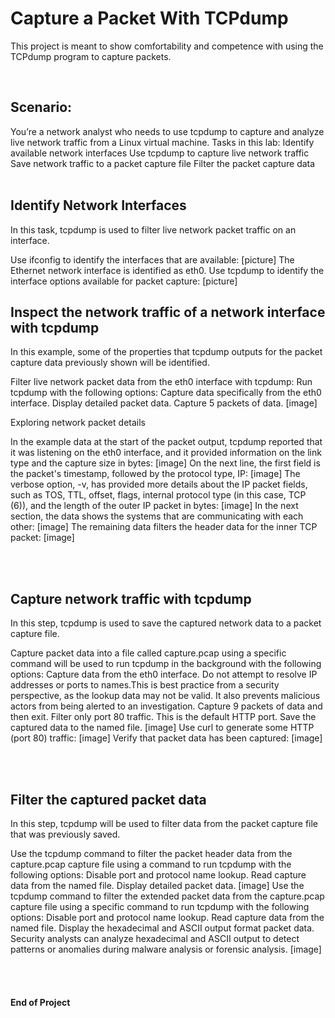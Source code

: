 # Capture a Packet With TCPdump
This project is meant to show comfortability and competence with using the TCPdump program to capture packets.

<br />

<h2>Scenario: </h2>
You’re a network analyst who needs to use tcpdump to capture and analyze live network traffic from a Linux virtual machine.
Tasks in this lab:
Identify available network interfaces
Use tcpdump to capture live network traffic
Save network traffic to a packet capture file
Filter the packet capture data

<br />
<br />

<h2>Identify Network Interfaces</h2>
In this task, tcpdump is used to filter live network packet traffic on an interface.



Use ifconfig to identify the interfaces that are available:
[picture]
The Ethernet network interface is identified as eth0.
Use tcpdump to identify the interface options available for packet capture:
[picture]





<h2>Inspect the network traffic of a network interface with tcpdump</h2>
In this example, some of the properties that tcpdump outputs for the packet capture data previously shown will be identified.

Filter live network packet data from the eth0 interface with tcpdump:
Run tcpdump with the following options: Capture data specifically from the eth0 interface. Display detailed packet data. Capture 5 packets of data.
[image]



Exploring network packet details

In the example data at the start of the packet output, tcpdump reported that it was listening on the eth0 interface, and it provided information on the link type and the capture size in bytes:
[image]
On the next line, the first field is the packet's timestamp, followed by the protocol type, IP:
[image]
The verbose option, -v, has provided more details about the IP packet fields, such as TOS, TTL, offset, flags, internal protocol type (in this case, TCP (6)), and the length of the outer IP packet in bytes:
[image]
In the next section, the data shows the systems that are communicating with each other:
[image]
The remaining data filters the header data for the inner TCP packet:
[image]

<br />
<br />

<h2>Capture network traffic with tcpdump</h2>
In this step, tcpdump is used  to save the captured network data to a packet capture file.

Capture packet data into a file called capture.pcap using a specific command will be used to run tcpdump in the background with the following options: 
Capture data from the eth0 interface.
Do not attempt to resolve IP addresses or ports to names.This is best practice from a security perspective, as the lookup data may not be valid. It also prevents malicious actors from being alerted to an investigation.
Capture 9 packets of data and then exit.
Filter only port 80 traffic. This is the default HTTP port.
Save the captured data to the named file.
[image]
Use curl to generate some HTTP (port 80) traffic:
[image]
Verify that packet data has been captured:
[image]

<br />
<br />

<h2>Filter the captured packet data</h2>
In this step, tcpdump will be used to filter data from the packet capture file that was previously saved.

Use the tcpdump command to filter the packet header data from the capture.pcap capture file using a command to run tcpdump with the following options: 
Disable port and protocol name lookup.
Read capture data from the named file.
Display detailed packet data.
[image]
Use the tcpdump command to filter the extended packet data from the capture.pcap capture file using a specific command to run tcpdump with the following options: 
Disable port and protocol name lookup.
Read capture data from the named file.
Display the hexadecimal and ASCII output format packet data. Security analysts can analyze hexadecimal and ASCII output to detect patterns or anomalies during malware analysis or forensic analysis.
[image]

<br />
<br />





<h4>End of Project</h4>
